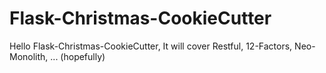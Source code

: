 # Flask-Christmas-CookieCutter
Hello Flask-Christmas-CookieCutter, It will cover Restful, 12-Factors, Neo-Monolith, ... (hopefully)
